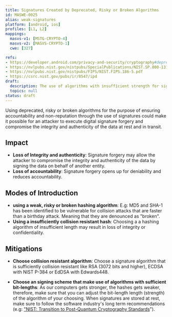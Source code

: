 ```yaml
---
title: Signatures Created by Deprecated, Risky or Broken Algorithms
id: MASWE-0025
alias: weak-signatures
platform: [android, ios]
profiles: [L1, L2]
mappings:
  masvs-v1: [MSTG-CRYPTO-4]
  masvs-v2: [MASVS-CRYPTO-1]
  cwe: [327]

refs:
- https://developer.android.com/privacy-and-security/cryptography#deprecated-functionality
- https://nvlpubs.nist.gov/nistpubs/SpecialPublications/NIST.SP.800-131Ar2.pdf
- https://nvlpubs.nist.gov/nistpubs/FIPS/NIST.FIPS.186-5.pdf
- https://csrc.nist.gov/pubs/ir/8547/ipd
draft:
  description: The use of algorithms with insufficient strength for signatures such as SHA1withRSA, etc. in a security sensitive context should be avoided to ensure the integrity and authenticity of the data.
  topics: null
status: draft
---
```

Using deprecated, risky or broken algorithms for the purpose of ensuring accountability and non-reputation through the use of signatures could make it possible for an attacker to execute digital signature forgery and compromise the integrity and authenticity of the data at rest and in transit.

## Impact

- **Loss of Integrity and authenticity**: Signature forgery may allow the attacker to compromise the integrity and authenticity of the data by signing the data on behalf of another entity.
- **Loss of accountability**: Signature forgery opens up for deniability and reduces accountability.

## Modes of Introduction

- **using a weak, risky or broken hashing algorithm**: E.g: MD5 and SHA-1 has been identified to be vulnerable for collision attacks that are faster than a birthday attack. Meaning that they are denounced as "broken".
- **Using a insufficiently collision resistant hash**: Choosing a a hashing algorithm of insufficient length may result in loss of integrity or confidentiality.

## Mitigations

- **Choose collision resistant algorithm**: Choose a signature algorithm that is sufficiently collision resistant like RSA (3072 bits and higher), ECDSA with NIST P-384 or EdDSA with Edwards448.

- **Choose an signing scheme that make use of algorithms with sufficient bit-lengths**: As our computers gets stronger, the hashes gets weaker, therefore, make sure that you can adjust the bit-length length (strength) of the algorithm of your choosing. When signatures are stored at rest, make sure to follow the software industry's long term recommendations (e.g: ["NIST: Transition to Post-Quantum Cryptography Standards](https://csrc.nist.gov/pubs/ir/8547/ipd)").
